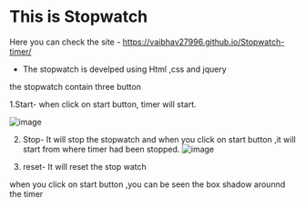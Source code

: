 # **This is Stopwatch**
Here you can check the site - https://vaibhav27996.github.io/Stopwatch-timer/
* The stopwatch is develped using Html ,css and jquery

the stopwatch contain three button 
    
1.Start- when click on start button, timer will start.

![image](https://user-images.githubusercontent.com/119880818/224302350-2589b5d7-41da-4dd8-800a-fc53b1f00d7c.png)


2. Stop- It will stop the stopwatch and when you click on start button ,it will start from where timer had been stopped.
![image](https://user-images.githubusercontent.com/119880818/224302628-08ca67ef-369c-4b94-9712-dfbdc328012b.png)


3. reset- It will reset the stop watch

when you click on start button ,you can be seen the box shadow arounnd the timer     
